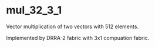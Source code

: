 # mul_32_3_1

Vector multiplication of two vectors with 512 elements.

Implemented by DRRA-2 fabric with 3x1 compuation fabric.
